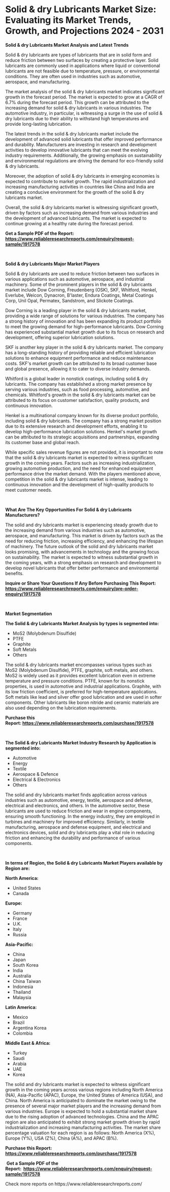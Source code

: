 <p><h1>Solid & dry Lubricants Market Size: Evaluating its Market Trends, Growth, and Projections 2024 - 2031</h1></p><p><strong>Solid & dry Lubricants Market Analysis and Latest Trends</strong></p>
<p><p>Solid & dry lubricants are types of lubricants that are in solid form and reduce friction between two surfaces by creating a protective layer. Solid lubricants are commonly used in applications where liquid or conventional lubricants are not feasible due to temperature, pressure, or environmental conditions. They are often used in industries such as automotive, aerospace, and manufacturing.</p><p>The market analysis of the solid & dry lubricants market indicates significant growth in the forecast period. The market is expected to grow at a CAGR of 6.7% during the forecast period. This growth can be attributed to the increasing demand for solid & dry lubricants in various industries. The automotive industry, in particular, is witnessing a surge in the use of solid & dry lubricants due to their ability to withstand high temperatures and provide long-lasting lubrication.</p><p>The latest trends in the solid & dry lubricants market include the development of advanced solid lubricants that offer improved performance and durability. Manufacturers are investing in research and development activities to develop innovative lubricants that can meet the evolving industry requirements. Additionally, the growing emphasis on sustainability and environmental regulations are driving the demand for eco-friendly solid & dry lubricants.</p><p>Moreover, the adoption of solid & dry lubricants in emerging economies is expected to contribute to market growth. The rapid industrialization and increasing manufacturing activities in countries like China and India are creating a conducive environment for the growth of the solid & dry lubricants market.</p><p>Overall, the solid & dry lubricants market is witnessing significant growth, driven by factors such as increasing demand from various industries and the development of advanced lubricants. The market is expected to continue growing at a healthy rate during the forecast period.</p></p>
<p><strong>Get a Sample PDF of the Report:&nbsp; <a href="https://www.reliableresearchreports.com/enquiry/request-sample/1917578">https://www.reliableresearchreports.com/enquiry/request-sample/1917578</a></strong></p>
<p>&nbsp;</p>
<p><strong>Solid & dry Lubricants Major Market Players</strong></p>
<p><p>Solid & dry lubricants are used to reduce friction between two surfaces in various applications such as automotive, aerospace, and industrial machinery. Some of the prominent players in the solid & dry lubricants market include Dow Corning, Freudenberg (OSK), SKF, Whitford, Henkel, Everlube, Weicon, Dynacron, B'laster, Endura Coatings, Metal Coatings Corp, Unil Opal, Permatex, Sandstrom, and Slickote Coatings.</p><p>Dow Corning is a leading player in the solid & dry lubricants market, providing a wide range of solutions for various industries. The company has a strong history of innovation and has been expanding its product portfolio to meet the growing demand for high-performance lubricants. Dow Corning has experienced substantial market growth due to its focus on research and development, offering superior lubrication solutions.</p><p>SKF is another key player in the solid & dry lubricants market. The company has a long-standing history of providing reliable and efficient lubrication solutions to enhance equipment performance and reduce maintenance costs. SKF's market growth can be attributed to its broad customer base and global presence, allowing it to cater to diverse industry demands.</p><p>Whitford is a global leader in nonstick coatings, including solid & dry lubricants. The company has established a strong market presence by serving various industries, such as food processing, automotive, and chemicals. Whitford's growth in the solid & dry lubricants market can be attributed to its focus on customer satisfaction, quality products, and continuous innovation.</p><p>Henkel is a multinational company known for its diverse product portfolio, including solid & dry lubricants. The company has a strong market position due to its extensive research and development efforts, enabling it to develop high-performance lubrication solutions. Henkel's market growth can be attributed to its strategic acquisitions and partnerships, expanding its customer base and global reach.</p><p>While specific sales revenue figures are not provided, it is important to note that the solid & dry lubricants market is expected to witness significant growth in the coming years. Factors such as increasing industrialization, growing automotive production, and the need for enhanced equipment performance drive the market demand. With the players mentioned above, competition in the solid & dry lubricants market is intense, leading to continuous innovation and the development of high-quality products to meet customer needs.</p></p>
<p>&nbsp;</p>
<p><strong>What Are The Key Opportunities For Solid & dry Lubricants Manufacturers?</strong></p>
<p><p>The solid and dry lubricants market is experiencing steady growth due to the increasing demand from various industries such as automotive, aerospace, and manufacturing. This market is driven by factors such as the need for reducing friction, increasing efficiency, and enhancing the lifespan of machinery. The future outlook of the solid and dry lubricants market looks promising, with advancements in technology and the growing focus on sustainability. The market is expected to witness substantial growth in the coming years, with a strong emphasis on research and development to develop novel lubricants that offer better performance and environmental benefits.</p></p>
<p><strong>Inquire or Share Your Questions If Any Before Purchasing This Report: <a href="https://www.reliableresearchreports.com/enquiry/pre-order-enquiry/1917578">https://www.reliableresearchreports.com/enquiry/pre-order-enquiry/1917578</a></strong></p>
<p>&nbsp;</p>
<p><strong>Market Segmentation</strong></p>
<p><strong>The Solid & dry Lubricants Market Analysis by types is segmented into:</strong></p>
<p><ul><li>MoS2 (Molybdenum Disulfide)</li><li>PTFE</li><li>Graphite</li><li>Soft Metals</li><li>Others</li></ul></p>
<p><p>The solid & dry lubricants market encompasses various types such as MoS2 (Molybdenum Disulfide), PTFE, graphite, soft metals, and others. MoS2 is widely used as it provides excellent lubrication even in extreme temperature and pressure conditions. PTFE, known for its nonstick properties, is used in automotive and industrial applications. Graphite, with its low friction coefficient, is preferred for high-temperature applications. Soft metals like lead and silver offer good lubrication and are used in softer components. Other lubricants like boron nitride and ceramic materials are also used depending on the lubrication requirements.</p></p>
<p><strong>Purchase this Report:&nbsp;<a href="https://www.reliableresearchreports.com/purchase/1917578">https://www.reliableresearchreports.com/purchase/1917578</a></strong></p>
<p>&nbsp;</p>
<p><strong>The Solid & dry Lubricants Market Industry Research by Application is segmented into:</strong></p>
<p><ul><li>Automotive</li><li>Energy</li><li>Textile</li><li>Aerospace & Defence</li><li>Electrical & Electronics</li><li>Others</li></ul></p>
<p><p>The solid and dry lubricants market finds application across various industries such as automotive, energy, textile, aerospace and defense, electrical and electronics, and others. In the automotive sector, these lubricants are used to reduce friction and wear in engine components, ensuring smooth functioning. In the energy industry, they are employed in turbines and machinery for improved efficiency. Similarly, in textile manufacturing, aerospace and defense equipment, and electrical and electronics devices, solid and dry lubricants play a vital role in reducing friction and enhancing the durability and performance of various components.</p></p>
<p>&nbsp;</p>
<p><strong>In terms of Region, the Solid & dry Lubricants Market Players available by Region are:</strong></p>
<p>
    <p> <strong> North America: </strong>
        <ul>
            <li>United States</li>
            <li>Canada</li>
        </ul>
        </p> 
    <p> <strong> Europe: </strong>
        <ul>
            <li>Germany</li>
            <li>France</li>
            <li>U.K.</li>
            <li>Italy</li>
            <li>Russia</li>
        </ul>
        </p> 
    <p> <strong> Asia-Pacific: </strong>
        <ul>
            <li>China</li>
            <li>Japan</li>
            <li>South Korea</li>
            <li>India</li>
            <li>Australia</li>
            <li>China Taiwan</li>
            <li>Indonesia</li>
            <li>Thailand</li>
            <li>Malaysia</li>
        </ul>
        </p> 
    <p> <strong> Latin America: </strong>
        <ul>
            <li>Mexico</li>
            <li>Brazil</li>
            <li>Argentina Korea</li>
            <li>Colombia</li>
        </ul>
        </p> 
    <p> <strong> Middle East & Africa: </strong>
        <ul>
            <li>Turkey</li>
            <li>Saudi</li>
            <li>Arabia</li>
            <li>UAE</li>
            <li>Korea</li>
        </ul>
    </p>
    </p>
<p><p>The solid and dry lubricants market is expected to witness significant growth in the coming years across various regions including North America (NA), Asia-Pacific (APAC), Europe, the United States of America (USA), and China. North America is anticipated to dominate the market owing to the presence of several major market players and the increasing demand from various industries. Europe is expected to hold a substantial market share due to the rising adoption of advanced technologies. China and the APAC region are also anticipated to exhibit strong market growth driven by rapid industrialization and increasing manufacturing activities. The market share percentage valuation for each region is as follows: North America (X%), Europe (Y%), USA (Z%), China (A%), and APAC (B%).</p></p>
<p><strong>Purchase this Report: <a href="https://www.reliableresearchreports.com/purchase/1917578">https://www.reliableresearchreports.com/purchase/1917578</a></strong></p>
<p>&nbsp;<strong>Get a Sample PDF of the Report:&nbsp;&nbsp;<a href="https://www.reliableresearchreports.com/enquiry/request-sample/1917578">https://www.reliableresearchreports.com/enquiry/request-sample/1917578</a></strong></p>
<p><strong></strong></p>
<p>Check more reports on https://www.reliableresearchreports.com/</p>
